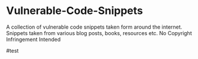 # Vulnerable-Code-Snippets

A collection of vulnerable code snippets taken form around the internet. Snippets taken from various blog posts, books, resources etc. No Copyright Infringement Intended


#test
